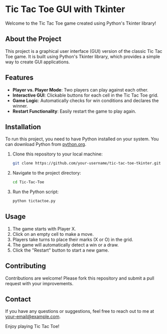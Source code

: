 # Tic Tac Toe GUI with Tkinter

Welcome to the Tic Tac Toe game created using Python's Tkinter library!

## About the Project

This project is a graphical user interface (GUI) version of the classic Tic Tac Toe game. It is built using Python's Tkinter library, which provides a simple way to create GUI applications.

## Features

- **Player vs. Player Mode**: Two players can play against each other.
- **Interactive GUI**: Clickable buttons for each cell in the Tic Tac Toe grid.
- **Game Logic**: Automatically checks for win conditions and declares the winner.
- **Restart Functionality**: Easily restart the game to play again.

## Installation

To run this project, you need to have Python installed on your system. You can download Python from [python.org](https://www.python.org/).

1. Clone this repository to your local machine:
    ```sh
    git clone https://github.com/your-username/tic-tac-toe-tkinter.git
    ```
2. Navigate to the project directory:
    ```sh
    cd Tic-Tac-Toe
    ```
3. Run the Python script:
    ```sh
    python tictactoe.py
    ```

## Usage

1. The game starts with Player X.
2. Click on an empty cell to make a move.
3. Players take turns to place their marks (X or O) in the grid.
4. The game will automatically detect a win or a draw.
5. Click the "Restart" button to start a new game.


## Contributing

Contributions are welcome! Please fork this repository and submit a pull request with your improvements.

## Contact

If you have any questions or suggestions, feel free to reach out to me at [your-email@example.com](mailto:your-email@example.com).

Enjoy playing Tic Tac Toe!
